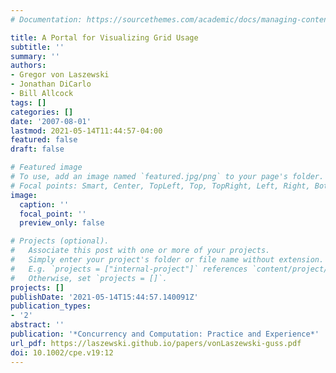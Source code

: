 ```yaml
---
# Documentation: https://sourcethemes.com/academic/docs/managing-content/

title: A Portal for Visualizing Grid Usage
subtitle: ''
summary: ''
authors:
- Gregor von Laszewski
- Jonathan DiCarlo
- Bill Allcock
tags: []
categories: []
date: '2007-08-01'
lastmod: 2021-05-14T11:44:57-04:00
featured: false
draft: false

# Featured image
# To use, add an image named `featured.jpg/png` to your page's folder.
# Focal points: Smart, Center, TopLeft, Top, TopRight, Left, Right, BottomLeft, Bottom, BottomRight.
image:
  caption: ''
  focal_point: ''
  preview_only: false

# Projects (optional).
#   Associate this post with one or more of your projects.
#   Simply enter your project's folder or file name without extension.
#   E.g. `projects = ["internal-project"]` references `content/project/deep-learning/index.md`.
#   Otherwise, set `projects = []`.
projects: []
publishDate: '2021-05-14T15:44:57.140091Z'
publication_types:
- '2'
abstract: ''
publication: '*Concurrency and Computation: Practice and Experience*'
url_pdf: https://laszewski.github.io/papers/vonLaszewski-guss.pdf
doi: 10.1002/cpe.v19:12
---
```

